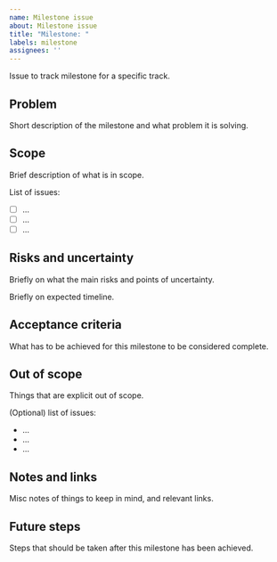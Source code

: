 ```yaml
---
name: Milestone issue
about: Milestone issue
title: "Milestone: "
labels: milestone
assignees: ''
---
```


Issue to track milestone for a specific track.


## Problem

Short description of the milestone and what problem it is solving.

## Scope

Brief description of what is in scope.

List of issues:

- [ ] ...
- [ ] ...
- [ ] ...

## Risks and uncertainty

Briefly on what the main risks and points of uncertainty.

Briefly on expected timeline.

## Acceptance criteria

What has to be achieved for this milestone to be considered complete.

## Out of scope

Things that are explicit out of scope.

(Optional) list of issues:

- ...
- ...
- ...

## Notes and links

Misc notes of things to keep in mind, and relevant links.

## Future steps

Steps that should be taken after this milestone has been achieved.
